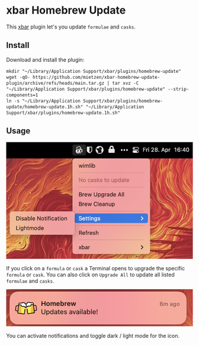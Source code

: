 # xbar Homebrew Update

This [xbar](https://github.com/matryer/xbar) plugin let's you update `formulae` and `casks`.

## Install

Download and install the plugin:

```Shell
mkdir "~/Library/Application Support/xbar/plugins/homebrew-update"
wget -qO- https://github.com/mietzen/xbar-homebrew-update-plugin/archive/refs/heads/main.tar.gz | tar xvz -C "~/Library/Application Support/xbar/plugins/homebrew-update" --strip-components=1
ln -s "~/Library/Application Support/xbar/plugins/homebrew-update/homebrew-update.1h.sh" "~/Library/Application Support/xbar/plugins/homebrew-update.1h.sh"
```

## Usage

![Menu Demo](assests/menu.png)

If you click on a `formula` or `cask` a Terminal opens to upgrade the specific `formula` or `cask`. You can also click on `Upgrade All` to update all listed `formulae` and `casks`.

![Notification Demo](assests/notification.png)

You can activate notifications and toggle dark / light mode for the icon.
